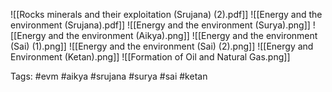 ![[Rocks minerals and their exploitation (Srujana) (2).pdf]]
![[Energy and the environment (Srujana).pdf]]
![[Energy and the environment (Surya).png]]
![[Energy and the environment (Aikya).png]]
![[Energy and the environment (Sai) (1).png]]
![[Energy and the environment (Sai) (2).png]]
![[Energy and Environment (Ketan).png]]
![[Formation of Oil and Natural Gas.png]]

Tags: #evm #aikya #srujana #surya #sai #ketan